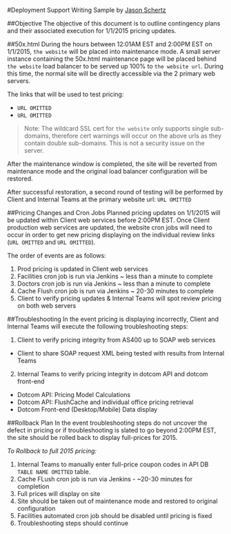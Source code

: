 #Deployment Support Writing Sample by [Jason Schertz](https://github.com/jschertz)

##Objective
The objective of this document is to outline contingency plans and their associated execution for 1/1/2015 pricing updates.

##50x.html
During the hours between 12:01AM EST and 2:00PM EST on 1/1/2015, `the website` will be placed into maintenance mode. A small server instance containing the 50x.html maintenance page will be placed behind `the website` load balancer to be served up 100% to `the website url`. During this time, the normal site will be directly accessible via the 2 primary web servers.

The links that will be used to test pricing:

* `URL OMITTED`
* `URL OMITTED`

> Note: The wildcard SSL cert for `the website` only supports single sub-domains, therefore cert warnings will occur on the above urls as they contain double sub-domains. This is not a security issue on the server. 

After the maintenance window is completed, the site will be reverted from maintenance mode and the original load balancer configuration will be restored.

After successful restoration, a second round of testing will be performed by Client and Internal Teams at the primary website url: `URL OMITTED`

##Pricing Changes and Cron Jobs
Planned pricing updates on 1/1/2015 will be updated within Client web services before 2:00PM EST. Once Client production web services are updated, the website cron jobs will need to occur in order to get new pricing displaying on the individual review links (`URL OMITTED` and `URL OMITTED`). 

The order of events are as follows:

1. Prod pricing is updated in Client web services
2. Facilities cron job is run via Jenkins ~ less than a minute to complete
3. Doctors cron job is run via Jenkins ~ less than a minute to complete
4. Cache Flush cron job is run via Jenkins ~ 20-30 minutes to complete
5. Client to verify pricing updates & Internal Teams will spot review pricing on both web servers

##Troubleshooting
In the event pricing is displaying incorrectly, Client and Internal Teams will execute the following troubleshooting steps:

1. Client to verify pricing integrity from AS400 up to SOAP web services
* Client to share SOAP request XML being tested with results from Internal Teams
2. Internal Teams to verify pricing integrity in dotcom API and dotcom front-end
* Dotcom API: Pricing Model Calculations
* Dotcom API: FlushCache and individual office pricing retrieval
* Dotcom Front-end (Desktop/Mobile) Data display

##Rollback Plan
In the event troubleshooting steps do not uncover the defect in pricing or if troubleshooting is slated to go beyond 2:00PM EST, the site should be rolled back to display full-prices for 2015.

*To Rollback to full 2015 pricing:*

1. Internal Teams to manually enter full-price coupon codes in API DB `TABLE NAME OMITTED` table.
2. Cache FLush cron job is run via Jenkins - ~20-30 minutes for completion
3. Full prices will display on site
4. Site should be taken out of maintenance mode and restored to original configuration
5. Facilities automated cron job should be disabled until pricing is fixed
6. Troubleshooting steps should continue
	